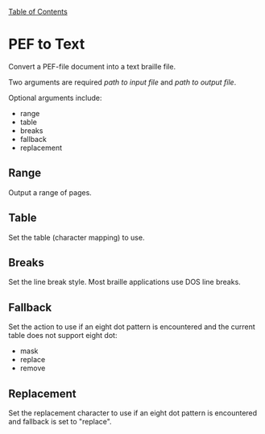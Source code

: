 [Table of Contents](toc.md)

# PEF to Text #
Convert a PEF-file document into a text braille file.

Two arguments are required _path to input file_ and _path to output file_.

Optional arguments include:
  * range
  * table
  * breaks
  * fallback
  * replacement

## Range ##
Output a range of pages.

## Table ##
Set the table (character mapping) to use.

## Breaks ##
Set the line break style. Most braille applications use DOS line breaks.

## Fallback ##
Set the action to use if an eight dot pattern is encountered and the current table does not support eight dot:
  * mask
  * replace
  * remove

## Replacement ##
Set the replacement character to use if an eight dot pattern is encountered and fallback is set to "replace".